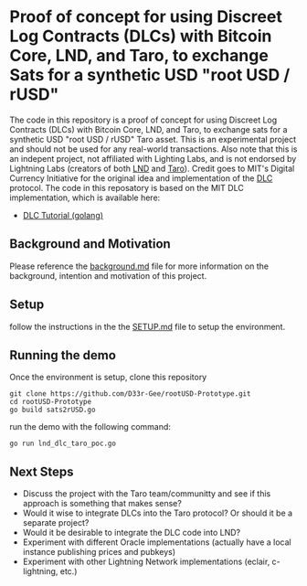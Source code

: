 # Proof of concept for using Discreet Log Contracts (DLCs) with Bitcoin Core, LND, and Taro, to exchange Sats for a synthetic USD "root USD / rUSD"

The code in this repository is a proof of concept for using Discreet Log Contracts (DLCs) with Bitcoin Core, LND, and Taro, to exchange sats for a synthetic USD "root USD / rUSD" Taro asset.
This is an experimental project and should not be used for any real-world transactions.
Also note that this is an indepent project, not affiliated with Lighting Labs, and is not endorsed by Lightning Labs (creators of both [LND](https://github.com/lightningnetwork/lnd) and [Taro](https://github.com/lightninglabs/taro)).
Credit goes to MIT's Digital Currency Initiative for the original idea and implementation of the [DLC](https://dci.mit.edu/smart-contracts) protocol. The code in this reposatory is based on the MIT DLC implementation, which is available here:
* [DLC Tutorial (golang)](https://github.com/mit-dci/lit-rpc-client-go-samples/blob/master/dlctutorial/dlctutorial.go)

## Background and Motivation
Please reference the [background.md](background.md) file for more information on the background, intention and motivation of this project.

## Setup
follow the instructions in the the [SETUP.md](SETUP.md) file to setup the environment.

## Running the demo
Once the environment is setup, clone this repository

```
git clone https://github.com/D33r-Gee/rootUSD-Prototype.git
cd rootUSD-Prototype
go build sats2rUSD.go
```

run the demo with the following command:
```
go run lnd_dlc_taro_poc.go
```

## Next Steps
* Discuss the project with the Taro team/communitty and see if this approach is something that makes sense?
* Would it wise to integrate DLCs into the Taro protocol? Or should it be a separate project?
* Would it be desirable to integrate the DLC code into LND?
* Experiment with different Oracle implementations (actually have a local instance publishing prices and pubkeys)
* Experiment with other Lightning Network implementations (eclair, c-lightning, etc.)
